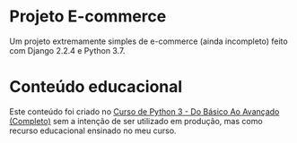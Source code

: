 # Projeto E-commerce
Um projeto extremamente simples de e-commerce (ainda incompleto) feito com 
Django 2.2.4 e Python 3.7.

# Conteúdo educacional
Este conteúdo foi criado no [Curso de Python 3 - Do Básico Ao Avançado (Completo)](https://www.udemy.com/course/python-3-do-zero-ao-avancado/) sem a intenção de 
ser utilizado em produção, mas como recurso educacional ensinado no meu curso.